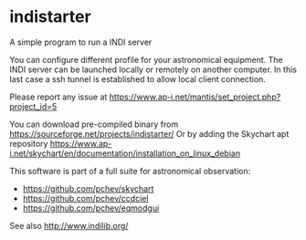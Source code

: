 # indistarter
A simple program to run a INDI server

You can configure different profile for your astronomical equipment.
The INDI server can be launched locally or remotely on another computer. In this last case a ssh tunnel is established to allow local client connection.

Please report any issue at https://www.ap-i.net/mantis/set_project.php?project_id=5

You can download pre-compiled binary from https://sourceforge.net/projects/indistarter/
Or by adding the Skychart apt repository https://www.ap-i.net/skychart/en/documentation/installation_on_linux_debian

This software is part of a full suite for astronomical observation:
- https://github.com/pchev/skychart
- https://github.com/pchev/ccdciel
- https://github.com/pchev/eqmodgui

See also http://www.indilib.org/
